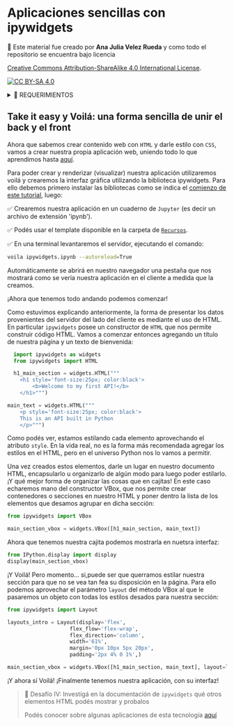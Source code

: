 # Aplicaciones sencillas con ipywidgets

🚨 Este material fue creado por **Ana Julia Velez Rueda** y como todo el repositorio se encuentra bajo licencia 

[Creative Commons Attribution-ShareAlike 4.0 International License][cc-by-sa].

[![CC BY-SA 4.0][cc-by-sa-image]][cc-by-sa]

[cc-by-sa]: http://creativecommons.org/licenses/by-sa/4.0/
[cc-by-sa-image]: https://licensebuttons.net/l/by-sa/4.0/88x31.png
[cc-by-sa-shield]: https://img.shields.io/badge/License-CC%20BY--SA%204.0-lightgrey.svg

<details>
  <summary>🚨 REQUERIMIENTOS</summary>

En este abordaremos los contenidos relativos programación Web. Para ello vas a necesitar instalarte [ipywidgets] (https://ipywidgets.readthedocs.io/en/latest/user_install.html), [Voilá](https://voila.readthedocs.io/en/stable/using.html) y [Jupyter](https://jupyter.org/install):

```bash
    pip install ipywidgets

    pip install voila

    pip install jupyter
```

Primero puedes verificar si está o no instalado escribiendo en la consola de Python:
```python
  import ipywidgets as widgets
```


</details>

## Take it easy y Voilá: una forma sencilla de unir el back y el front

Ahora que sabemos crear contenido web con `HTML` y darle estilo con `CSS`, vamos a crear nuestra propia aplicación web, uniendo todo lo que aprendimos hasta [aquí](https://github.com/AJVelezRueda/Fundamentos_de_informatica/blob/master/WEB_%26_HTTP/HTTP_%26_REST.md). 

Para poder crear y renderizar (visualizar) nuestra aplicación utilizaremos voilá y crearemos la interfaz gráfica utilizando la biblioteca ipywidgets. Para ello debemos primero instalar las bibliotecas como se indica el [comienzo de este tutorial](#índice), luego:

✅ Crearemos nuestra aplicación en un cuaderno de `Jupyter` (es decir un archivo de extensión 'ipynb'). 

✅ Podés usar el template disponible en la carpeta de [`Recursos`](https://github.com/AJVelezRueda/Fundamentos_de_informatica/tree/master/WEB_%26_HTTP/Recursos).

✅ En una terminal levantaremos el servidor, ejecutando el comando:

```bash
voila ipywidgets.ipynb --autoreload=True
```

Automáticamente se abrirá en nuestro navegador una pestaña que nos mostrará como se vería nuestra aplicación en el cliente a medida que la creamos. 

¡Ahora que tenemos todo andando podemos comenzar!

Como estuvimos explicando anteriormente, la forma de presentar los datos provenientes del servidor del lado del cliente es mediante el uso de HTML. En particular `ipywidgets` posee un constructor de `HTML` que nos permite construir código HTML. Vamos a comenzar entonces agregando un título de nuestra página y un texto de bienvenida:

```python
  import ipywidgets as widgets
  from ipywidgets import HTML

  h1_main_section = widgets.HTML("""
    <h1 style='font-size:25px; color:black'>
        <b>Welcome to my first API!</b>
    </h1>""")

main_text = widgets.HTML("""
    <p style='font-size:25px; color:black'>
    This is an API built in Python 
    </p>""")
```

Como podés ver, estamos estilando cada elemento aprovechando el atributo `style`. En la vida real, no es la forma más recomendada agregar los estilos en el HTML, pero en el universo Python nos lo vamos a permitir.

Una vez creados estos elementos, darle un lugar en nuestro documento HTML, encapsularlo u organizarlo de algún modo para luego poder estilarlo. ¡Y qué mejor forma de organizar las cosas que en cajitas! En este caso echaremos mano del constructor VBox, que nos permite crear contenedores o secciones en nuestro HTML y poner dentro la lista de los elementos que desamos agrupar en dicha sección:

```python
from ipywidgets import VBox

main_section_vbox = widgets.VBox([h1_main_section, main_text])
```

Ahora que tenemos nuestra cajita podemos mostrarla en nuetsra interfaz:


```python
from IPython.display import display
display(main_section_vbox)
```

¡Y Voilá! Pero momento... si,puede ser que querramos estilar nuestra sección para que no se vea tan fea su disposición en la página. Para ello podemos aprovechar el parámetro `layout` del método VBox al que le pasaremos un objeto con todas los estilos desados para nuestra sección:

```python
from ipywidgets import Layout

layouts_intro = Layout(display='flex',
                    flex_flow='flex-wrap',
                    flex_direction='column',
                    width='61%',
                    margin='0px 10px 5px 20px',
                    padding='2px 4% 0 1%',)

main_section_vbox = widgets.VBox([h1_main_section, main_text], layout=layouts_intro)
```

¡Y ahora sí Voilá! ¡Finalmente tenemos nuestra aplicación, con su interfaz!


> 🏅 Desafío IV: Investigá en la documentación de  `ipywidgets` qué otros elementos HTML podés mostrar y probalos
>
> Podés conocer sobre algunas aplicaciones de esta tecnología [aquí](https://www.youtube.com/watch?v=GVuu728P2RU) 